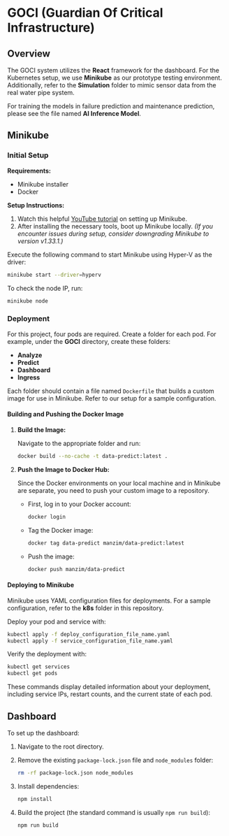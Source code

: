 # GOCI (Guardian Of Critical Infrastructure)

## Overview

The GOCI system utilizes the **React** framework for the dashboard. For the Kubernetes setup, we use **Minikube** as our prototype testing environment. Additionally, refer to the **Simulation** folder to mimic sensor data from the real water pipe system.

For training the models in failure prediction and maintenance prediction, please see the file named **AI Inference Model**.

## Minikube

### Initial Setup

**Requirements:**

- Minikube installer
- Docker

**Setup Instructions:**

1. Watch this helpful [YouTube tutorial](https://www.youtube.com/watch?v=CjZ646SZDNU) on setting up Minikube.
2. After installing the necessary tools, boot up Minikube locally. *(If you encounter issues during setup, consider downgrading Minikube to version v1.33.1.)*

Execute the following command to start Minikube using Hyper-V as the driver:

```bash
minikube start --driver=hyperv
```

To check the node IP, run:

```bash
minikube node
```

### Deployment

For this project, four pods are required. Create a folder for each pod. For example, under the **GOCI** directory, create these folders:

- **Analyze**
- **Predict**
- **Dashboard**
- **Ingress**

Each folder should contain a file named `Dockerfile` that builds a custom image for use in Minikube. Refer to our setup for a sample configuration.

#### Building and Pushing the Docker Image

1. **Build the Image:**

   Navigate to the appropriate folder and run:

   ```bash
   docker build --no-cache -t data-predict:latest .
   ```

2. **Push the Image to Docker Hub:**

   Since the Docker environments on your local machine and in Minikube are separate, you need to push your custom image to a repository.

   - First, log in to your Docker account:

     ```bash
     docker login
     ```

   - Tag the Docker image:

     ```bash
     docker tag data-predict manzim/data-predict:latest
     ```

   - Push the image:

     ```bash
     docker push manzim/data-predict
     ```

#### Deploying to Minikube

Minikube uses YAML configuration files for deployments. For a sample configuration, refer to the **k8s** folder in this repository.

Deploy your pod and service with:

```bash
kubectl apply -f deploy_configuration_file_name.yaml
kubectl apply -f service_configuration_file_name.yaml
```

Verify the deployment with:

```bash
kubectl get services
kubectl get pods
```

These commands display detailed information about your deployment, including service IPs, restart counts, and the current state of each pod.

## Dashboard

To set up the dashboard:

1. Navigate to the root directory.
2. Remove the existing `package-lock.json` file and `node_modules` folder:

   ```bash
   rm -rf package-lock.json node_modules
   ```

3. Install dependencies:

   ```bash
   npm install
   ```

4. Build the project (the standard command is usually `npm run build`):

   ```bash
   npm run build
   ```
